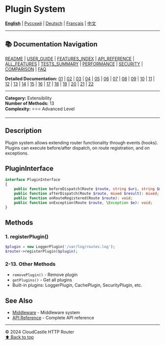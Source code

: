 # Plugin System

[**English**](15_PLUGINS.md) | [Русский](../../ru/features/15_PLUGINS.md) | [Deutsch](../../de/features/15_PLUGINS.md) | [Français](../../fr/features/15_PLUGINS.md) | [中文](../../zh/features/15_PLUGINS.md)

---

## 📚 Documentation Navigation

[README](../../README.md) | [USER_GUIDE](../USER_GUIDE.md) | [FEATURES_INDEX](../FEATURES_INDEX.md) | [API_REFERENCE](../API_REFERENCE.md) | [ALL_FEATURES](../ALL_FEATURES.md) | [TESTS_SUMMARY](../TESTS_SUMMARY.md) | [PERFORMANCE](../PERFORMANCE_ANALYSIS.md) | [SECURITY](../SECURITY_REPORT.md) | [COMPARISON](../COMPARISON.md) | [FAQ](../FAQ.md)

**Detailed Documentation:** [01](01_BASIC_ROUTING.md) | [02](02_ROUTE_PARAMETERS.md) | [03](03_ROUTE_GROUPS.md) | [04](04_RATE_LIMITING.md) | [05](05_IP_FILTERING.md) | [06](06_MIDDLEWARE.md) | [07](07_NAMED_ROUTES.md) | [08](08_TAGS.md) | [09](09_HELPER_FUNCTIONS.md) | [10](10_ROUTE_SHORTCUTS.md) | [11](11_ROUTE_MACROS.md) | [12](12_URL_GENERATION.md) | [13](13_EXPRESSION_LANGUAGE.md) | [14](14_CACHING.md) | [15](15_PLUGINS.md) | [16](16_LOADERS.md) | [17](17_PSR_SUPPORT.md) | [18](18_ACTION_RESOLVER.md) | [19](19_STATISTICS.md) | [20](20_SECURITY.md) | [21](21_EXCEPTIONS.md) | [22](22_CLI_TOOLS.md)

---

**Category:** Extensibility  
**Number of Methods:** 13  
**Complexity:** ⭐⭐⭐ Advanced Level

---

## Description

Plugin system allows extending router functionality through events (hooks). Plugins can execute before/after dispatch, on route registration, and on exceptions.

## PluginInterface

```php
interface PluginInterface
{
    public function beforeDispatch(Route $route, string $uri, string $method): void;
    public function afterDispatch(Route $route, mixed $result): mixed;
    public function onRouteRegistered(Route $route): void;
    public function onException(Route $route, \Exception $e): void;
}
```

## Methods

### 1. registerPlugin()
```php
$plugin = new LoggerPlugin('/var/log/routes.log');
$router->registerPlugin($plugin);
```

### 2-13. Other Methods
- `removePlugin()` - Remove plugin
- `getPlugins()` - Get all plugins
- Built-in plugins: LoggerPlugin, CachePlugin, SecurityPlugin, etc.

## See Also

- [Middleware](06_MIDDLEWARE.md) - Middleware system
- [API Reference](../API_REFERENCE.md) - Complete API reference

---

© 2024 CloudCastle HTTP Router  
[⬆ Back to top](#plugin-system)